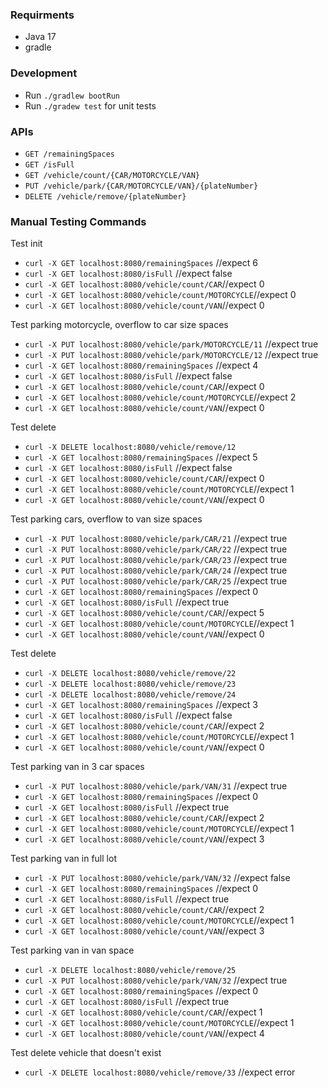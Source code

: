 ### Requirments
- Java 17
- gradle

### Development
- Run `./gradlew bootRun`
- Run `./gradew test` for unit tests

### APIs
- `GET /remainingSpaces`
- `GET /isFull`
- `GET /vehicle/count/{CAR/MOTORCYCLE/VAN}`
- `PUT /vehicle/park/{CAR/MOTORCYCLE/VAN}/{plateNumber}`
- `DELETE /vehicle/remove/{plateNumber}`

### Manual Testing Commands
Test init
- `curl -X GET localhost:8080/remainingSpaces` //expect 6
- `curl -X GET localhost:8080/isFull` //expect false
- `curl -X GET localhost:8080/vehicle/count/CAR`//expect 0
- `curl -X GET localhost:8080/vehicle/count/MOTORCYCLE`//expect 0
- `curl -X GET localhost:8080/vehicle/count/VAN`//expect 0

Test parking motorcycle, overflow to car size spaces
- `curl -X PUT localhost:8080/vehicle/park/MOTORCYCLE/11` //expect true
- `curl -X PUT localhost:8080/vehicle/park/MOTORCYCLE/12` //expect true
- `curl -X GET localhost:8080/remainingSpaces` //expect 4
- `curl -X GET localhost:8080/isFull` //expect false
- `curl -X GET localhost:8080/vehicle/count/CAR`//expect 0
- `curl -X GET localhost:8080/vehicle/count/MOTORCYCLE`//expect 2
- `curl -X GET localhost:8080/vehicle/count/VAN`//expect 0

Test delete
- `curl -X DELETE localhost:8080/vehicle/remove/12`
- `curl -X GET localhost:8080/remainingSpaces` //expect 5
- `curl -X GET localhost:8080/isFull` //expect false
- `curl -X GET localhost:8080/vehicle/count/CAR`//expect 0
- `curl -X GET localhost:8080/vehicle/count/MOTORCYCLE`//expect 1
- `curl -X GET localhost:8080/vehicle/count/VAN`//expect 0

Test parking cars, overflow to van size spaces
- `curl -X PUT localhost:8080/vehicle/park/CAR/21` //expect true
- `curl -X PUT localhost:8080/vehicle/park/CAR/22` //expect true
- `curl -X PUT localhost:8080/vehicle/park/CAR/23` //expect true
- `curl -X PUT localhost:8080/vehicle/park/CAR/24` //expect true
- `curl -X PUT localhost:8080/vehicle/park/CAR/25` //expect true
- `curl -X GET localhost:8080/remainingSpaces` //expect 0
- `curl -X GET localhost:8080/isFull` //expect true
- `curl -X GET localhost:8080/vehicle/count/CAR`//expect 5
- `curl -X GET localhost:8080/vehicle/count/MOTORCYCLE`//expect 1
- `curl -X GET localhost:8080/vehicle/count/VAN`//expect 0

Test delete
- `curl -X DELETE localhost:8080/vehicle/remove/22`
- `curl -X DELETE localhost:8080/vehicle/remove/23`
- `curl -X DELETE localhost:8080/vehicle/remove/24`
- `curl -X GET localhost:8080/remainingSpaces` //expect 3
- `curl -X GET localhost:8080/isFull` //expect false
- `curl -X GET localhost:8080/vehicle/count/CAR`//expect 2
- `curl -X GET localhost:8080/vehicle/count/MOTORCYCLE`//expect 1
- `curl -X GET localhost:8080/vehicle/count/VAN`//expect 0

Test parking van in 3 car spaces
- `curl -X PUT localhost:8080/vehicle/park/VAN/31` //expect true
- `curl -X GET localhost:8080/remainingSpaces` //expect 0
- `curl -X GET localhost:8080/isFull` //expect true
- `curl -X GET localhost:8080/vehicle/count/CAR`//expect 2
- `curl -X GET localhost:8080/vehicle/count/MOTORCYCLE`//expect 1
- `curl -X GET localhost:8080/vehicle/count/VAN`//expect 3

Test parking van in full lot
- `curl -X PUT localhost:8080/vehicle/park/VAN/32` //expect false
- `curl -X GET localhost:8080/remainingSpaces` //expect 0
- `curl -X GET localhost:8080/isFull` //expect true
- `curl -X GET localhost:8080/vehicle/count/CAR`//expect 2
- `curl -X GET localhost:8080/vehicle/count/MOTORCYCLE`//expect 1
- `curl -X GET localhost:8080/vehicle/count/VAN`//expect 3

Test parking van in van space
- `curl -X DELETE localhost:8080/vehicle/remove/25`
- `curl -X PUT localhost:8080/vehicle/park/VAN/32` //expect true
- `curl -X GET localhost:8080/remainingSpaces` //expect 0
- `curl -X GET localhost:8080/isFull` //expect true
- `curl -X GET localhost:8080/vehicle/count/CAR`//expect 1
- `curl -X GET localhost:8080/vehicle/count/MOTORCYCLE`//expect 1
- `curl -X GET localhost:8080/vehicle/count/VAN`//expect 4

Test delete vehicle that doesn't exist
- `curl -X DELETE localhost:8080/vehicle/remove/33` //expect error
